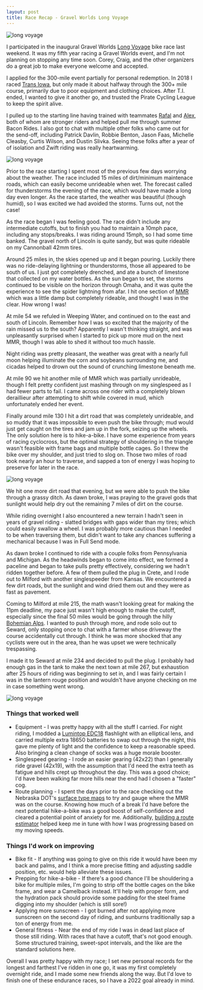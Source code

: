 ```yaml
---
layout: post
title: Race Recap - Gravel Worlds Long Voyage
---
```


![long voyage](../images/long-voyage/long-voyage-4.jpg)

I participated in the inaugural Gravel Worlds [Long Voyage](https://www.gravel-worlds.com/the-long-voyage) bike race last weekend. It was my fifth year racing a Gravel Worlds event, and I'm not planning on stopping any time soon. Corey, Craig, and the other organizers do a great job to make everyone welcome and accepted.

I applied for the 300-mile event partially for personal redemption. In 2018 I raced [Trans Iowa](https://transiowa.blogspot.com/), but only made it about halfway through the 300+ mile course, primarily due to poor equipment and clothing choices. After T.I. ended, I wanted to give it another go, and trusted the Pirate Cycling League to keep the spirit alive.

I pulled up to the starting line having trained with teammates [Rafal](https://www.instagram.com/rdoloto78/) and [Alex](https://www.instagram.com/alexander_g_sanchez/), both of whom are stronger riders and helped pull me through summer Bacon Rides. I also got to chat with multiple other folks who came out for the send-off, including Patrick Davlin, Robbie Benton, Jason Faas, Michelle Cleasby, Curtis Wilson, and Dustin Slivka. Seeing these folks after a year of of isolation and Zwift riding was really heartwarming.

![long voyage](../images/long-voyage/long-voyage-1.jpg)

Prior to the race starting I spent most of the previous few days worrying about the weather. The race included 15 miles of dirt/minimum maintenace roads, which can easily become unrideable when wet. The forecast called for thunderstorms the evening of the race, which would have made a long day even longer. As the race started, the weather was beautiful (though humid), so I was excited we had avoided the storms. Turns out, not the case!

As the race began I was feeling good. The race didn't include any intermediate cutoffs, but to finish you had to maintain a 10mph pace, including any stops/breaks. I was riding around 15mph, so I had some time banked. The gravel north of Lincoln is quite sandy, but was quite rideable on my Cannonball 42mm tires.

Around 25 miles in, the skies opened up and it began pouring. Luckily there was no ride-delaying lightning or thunderstorms, those all appeared to be south of us. I just got completely drenched, and ate a bunch of limestone that collected on my water bottles. As the sun began to set, the storms continued to be visible on the horizon through Omaha, and it was quite the experience to see the spider lightning from afar. I hit one section of [MMR](https://flickr.com/photos/nickfaiello/4743812399) which was a little damp but completely rideable, and thought I was in the clear. How wrong I was!


At mile 54 we refuled in Weeping Water, and continued on to the east and south of Lincoln. Remember how I was so excited that the majority of the rain missed us to the south? Apparently I wasn't thinking straight, and was unpleasantly surprised when I started to pick up more mud on the next MMR, though I was able to shed it without too much hassle.


Night riding was pretty pleasant, the weather was great with a nearly full moon helping illuminate the corn and soybeans surrounding me, and cicadas helped to drown out the sound of crunching limestone beneath me.

At mile 90 we hit another mile of MMR which was partially unrideable, though I felt pretty confident just mashing through on my singlespeed as I had fewer parts to fail. I came across one rider with a completely blown deraillieur after attempting to shift while covered in mud, which unfortunately ended her event.

Finally around mile 130 I hit a dirt road that was completely unrideable, and so muddy that it was impossible to even push the bike through; mud would just get caught on the tires and jam up in the fork, seizing up the wheels. The only solution here is to hike-a-bike. I have some experience from years of racing cyclocross, but the optimal strategy of shouldering in the triangle wasn't feasible with frame bags and multiple bottle cages. So I threw the bike over my shoulder, and just tried to slog on. Those two miles of road took nearly an hour to traverse, and sapped a ton of energy I was hoping to preserve for later in the race.

![long voyage](../images/long-voyage/long-voyage-2.jpg)

We hit one more dirt road that evening, but we were able to push the bike through a grassy ditch. As dawn broke, I was praying to the gravel gods that sunlight would help dry out the remaining 7 miles of dirt on the course.

While riding overnight I also encountered a new terrain I hadn't seen in years of gravel riding - slatted bridges with gaps wider than my tires; which could easily swallow a wheel. I was probably more cautious than I needed to be when traversing them, but didn't want to take any chances suffering a mechanical because I was in Full Send mode.

As dawn broke I continued to ride with a couple folks from Pennsylvania and Michigan. As the headwinds began to come into effect, we formed a paceline and began to take pulls pretty effectively, considering we hadn't ridden together before. A few of them pulled the plug in Crete, and I rode out to Milford with another singlespeeder from Kansas. We encountered a few dirt roads, but the sunlight and wind dried them out and they were as fast as pavement.

Coming to Milford at mile 215, the math wasn't looking great for making the 11pm deadline, my pace just wasn't high enough to make the cutoff, especially since the final 50 miles would be going through the hilly [Bohemian Alps](https://en.wikipedia.org/wiki/Bohemian_Alps). I wanted to push through more, and rode solo out to Seward, only stopping once to chat with a farmer whose driveway the course accidentally cut through. I think he was more shocked that any cyclists were out in the area, than he was upset we were technically trespassing.

I made it to Seward at mile 234 and decided to pull the plug. I probably had enough gas in the tank to make the next town at mile 267, but exhaustion after 25 hours of riding was beginning to set in, and I was fairly certain I was in the lantern rouge position and wouldn't have anyone checking on me in case something went wrong.

![long voyage](../images/long-voyage/long-voyage-3.jpg)

### Things that worked well

* Equipment - I was pretty happy with all the stuff I carried. For night riding, I modded a [Lumintop EDC18](https://budgetlightforum.com/node/69826) flashlight with an elliptical lens, and carried multiple extra 18650 batteries to swap out through the night, this gave me plenty of light and the confidence to keep a reasonable speed. Also bringing a clean change of socks was a huge morale booster.
* Singlespeed gearing - I rode an easier gearing (42x22) than I generally ride gravel (42x19), with the assumption that I'd need the extra teeth as fatigue and hills crept up throughout the day. This was a good choice; I'd have been walking far more hills near the end had I chosen a "faster" cog.
* Route planning - I spent the days prior to the race checking out the Nebraska DOT's [surface type maps](https://dot.nebraska.gov/travel/map-library/county/) to try and gauge where the MMR was on the course. Knowing how much of a break I'd have before the next potential hike-a-bike was a good boost of self-confidence and cleared a potential point of anxiety for me. Additionally, [building a route estimator](https://steele.blue/js-temporal/) helped keep me in tune with how I was progressing based on my moving speeds.

### Things I'd work on improving

* Bike fit - If anything was going to give on this ride it would have been my back and palms, and I think a more precise fitting and adjusting saddle position, etc. would help alleviate these issues.
* Prepping for hike-a-bike - If there's a good chance I'll be shouldering a bike for multiple miles, I'm going to strip off the bottle cages on the bike frame, and wear a Camelback instead. It'll help with proper form, and the hydration pack should provide some padding for the steel frame digging into my shoulder (which is still sore!)
* Applying more sunscreen - I got burned after not applying more sunscreen on the second day of riding, and sunburns traditionally sap a ton of energy from me.
* General fitness - Near the end of my ride I was in dead last place of those still riding. With races that have a cutoff, that's not good enough. Some structured training, sweet-spot intervals, and the like are the standard solutions here.

Overall I was pretty happy with my race; I set new personal records for the longest and farthest I've ridden in one go, it was my first completely overnight ride, and I made some new friends along the way. But I'd love to finish one of these endurance races, so I have a 2022 goal already in mind.